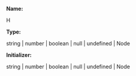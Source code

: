 **Name:**

H

**Type:**

string | number | boolean | null | undefined | Node

**Initializer:**

string | number | boolean | null | undefined | Node

